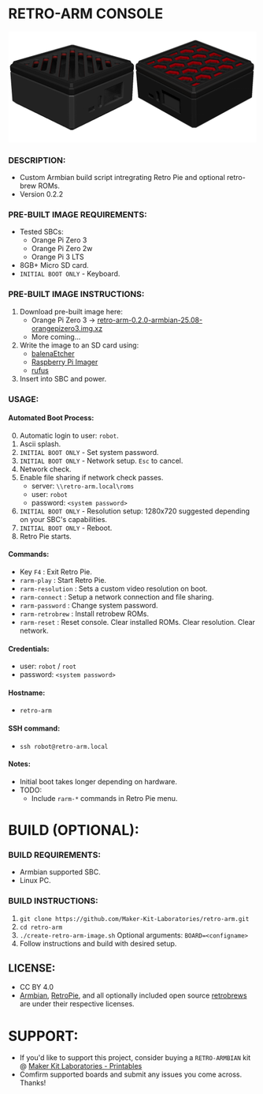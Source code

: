 # RETRO-ARM CONSOLE
![Retro Arm Image](./documentation/retro-arm-image-3.png)

### DESCRIPTION:
- Custom Armbian build script intregrating Retro Pie and optional retro-brew ROMs.
- Version 0.2.2

### PRE-BUILT IMAGE REQUIREMENTS:
- Tested SBCs:
    - Orange Pi Zero 3
    - Orange Pi Zero 2w
    - Orange Pi 3 LTS
- 8GB+ Micro SD card.
- `INITIAL BOOT ONLY` - Keyboard.

### PRE-BUILT IMAGE INSTRUCTIONS:
1. Download pre-built image here:
    - Orange Pi Zero 3 -> [retro-arm-0.2.0-armbian-25.08-orangepizero3.img.xz](https://makerkitlab.xyz/data/kit/retroarm/retro-arm-0.2.2-armbian-25.08-orangepizero3.img.xz)
    - More coming...
2. Write the image to an SD card using:
    - [balenaEtcher](https://www.balena.io/etcher/) 
    - [Raspberry Pi Imager](https://www.raspberrypi.com/software/)
    - [rufus](https://rufus.ie/)
3. Insert into SBC and power.

### USAGE:
#### Automated Boot Process:
0. Automatic login to user: `robot`.
1. Ascii splash.
2. `INITIAL BOOT ONLY` - Set system password.
3. `INITIAL BOOT ONLY` - Network setup. `Esc` to cancel.
4. Network check. 
5. Enable file sharing if network check passes.
    - server: `\\retro-arm.local\roms`
    - user: `robot`
    - password: `<system password>`
6. `INITIAL BOOT ONLY` - Resolution setup: 1280x720 suggested depending on your SBC's capabilities.
7. `INITIAL BOOT ONLY` - Reboot.
8. Retro Pie starts.
#### Commands:
- Key `F4` : Exit Retro Pie.
- `rarm-play` : Start Retro Pie.
- `rarm-resolution` : Sets a custom video resolution on boot.
- `rarm-connect` : Setup a network connection and file sharing.
- `rarm-password` : Change system password.
- `rarm-retrobrew` : Install retrobew ROMs.
- `rarm-reset` : Reset console. Clear installed ROMs. Clear resolution. Clear network.
#### Credentials:
- user: `robot` / `root`
- password: `<system password>`
#### Hostname: 
- `retro-arm`
#### SSH command: 
- `ssh robot@retro-arm.local`
#### Notes:
- Initial boot takes longer depending on hardware.
- TODO:
    - Include `rarm-*` commands in Retro Pie menu.

# BUILD (OPTIONAL):

### BUILD REQUIREMENTS:
- Armbian supported SBC.
- Linux PC.

### BUILD INSTRUCTIONS:
1. `git clone https://github.com/Maker-Kit-Laboratories/retro-arm.git`
2. `cd retro-arm`
3. `./create-retro-arm-image.sh` Optional arguments: `BOARD=<configname>`
4. Follow instructions and build with desired setup.


## LICENSE:
- CC BY 4.0
- [Armbian](https://www.armbian.com/), [RetroPie](https://retropie.org.uk/), and all optionally included open source [retrobrews](https://retrobrews.github.io/) are under their respective licenses.


# SUPPORT:
- If you'd like to support this project, consider buying a `RETRO-ARMBIAN` kit @ [Maker Kit Laboratories - Printables](https://www.printables.com/@MakerKitLab_2578894)
- Comfirm supported boards and submit any issues you come across. Thanks!